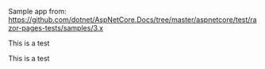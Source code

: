 Sample app from: https://github.com/dotnet/AspNetCore.Docs/tree/master/aspnetcore/test/razor-pages-tests/samples/3.x

This is a test

This is a test
